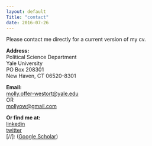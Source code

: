 ```yaml
---
layout: default
Title: "contact"
date: 2016-07-26
---
```

Please contact me directly for a current version of my cv. 

**Address:**  
Political Science Department  
Yale University  
PO Box 208301  
New Haven, CT 06520-8301

**Email:**  
molly.offer-westort@yale.edu  
OR  
mollyow@gmail.com

**Or find me at:**  
[linkedin](https://www.linkedin.com/in/molly-offer-westort-1a61b02b)  
[twitter](https://twitter.com/mofferw)  
[//]: ([Google Scholar](https://scholar.google.com/citations?user=LXRPhHoAAAAJ&hl=en&oi=ao))
